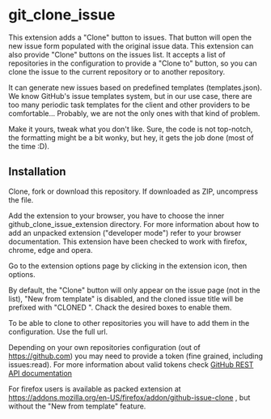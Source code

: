 # git_clone_issue

This extension adds a "Clone" button to issues. That button will open the new issue form populated with the original issue data. This extension can also provide "Clone" buttons on the issues list. It accepts a list of repositories in the configuration to provide a "Clone to" button, so you can clone the issue to the current repository or to another repository.

It can generate new issues based on predefined templates (templates.json). We know GitHub's issue templates system, but in our use case, there are too many periodic task templates for the client and other providers to be comfortable... Probably, we are not the only ones with that kind of problem.

Make it yours, tweak what you don't like. Sure, the code is not top-notch, the formatting might be a bit wonky, but hey, it gets the job done (most of the time :D).

## Installation

Clone, fork or download this repository. If downloaded as ZIP, uncompress the file.

Add the extension to your browser, you have to choose the inner github_clone_issue_extension directory. For more information about how to add an unpacked extension ("developer mode") refer to your browser documentation. This extension have been checked to work with firefox, chrome, edge and opera.

Go to the extension options page by clicking in the extension icon, then options.

By default, the "Clone" button will only appear on the issue page (not in the list), "New from template" is disabled, and the cloned issue title will be prefixed with "CLONED ". Chack the desired boxes to enable them.

To be able to clone to other repositories you will have to add them in the configuration. Use the full url.

Depending on your own repositories configuration (out of https://github.com) you may need to provide a token (fine grained, including issues:read). For more information about valid tokens check [GitHub REST API documentation](https://docs.github.com/en/enterprise-server@3.12/rest/issues/issues?apiVersion=2022-11-28#get-an-issue)

For firefox users is available as packed extension at https://addons.mozilla.org/en-US/firefox/addon/github-issue-clone , but without the "New from template" feature.
